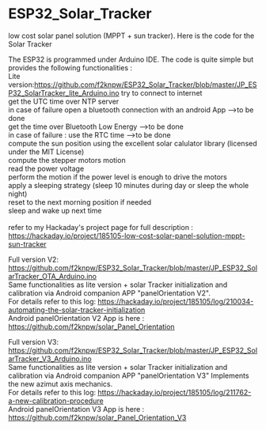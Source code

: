 # ESP32_Solar_Tracker
low cost solar panel solution (MPPT + sun tracker). Here is the code for the Solar Tracker 

The ESP32 is programmed under Arduino IDE. The code is quite simple but provides the following functionalities :<br />
 Lite version:https://github.com/f2knpw/ESP32_Solar_Tracker/blob/master/JP_ESP32_SolarTracker_lite_Arduino.ino
try to connect to internet<br />
get the UTC time over NTP server<br />
in case of failure open a bluetooth connection with an android App -->to be done<br />
get the time over Bluetooth Low Energy                             -->to be done<br />
in case of failure : use the RTC time                              -->to be done<br />
compute the sun position using the excellent solar calulator library (licensed under the MIT License)<br />
compute the stepper motors motion<br />
read the power voltage<br />
perform the motion if the power level is enough to drive the motors<br />
apply a sleeping strategy (sleep 10 minutes during day or sleep the whole night)<br />
reset to the next morning position if needed<br />
sleep and wake up next time<br />
<br />
refer to my Hackaday's project page for full description : https://hackaday.io/project/185105-low-cost-solar-panel-solution-mppt-sun-tracker<br />

Full version V2: https://github.com/f2knpw/ESP32_Solar_Tracker/blob/master/JP_ESP32_SolarTracker_OTA_Arduino.ino <br />
Same functionalities as lite version + solar Tracker initialization and calibration via Android companion APP "panelOrientation V2".<br />
For details refer to this log: https://hackaday.io/project/185105/log/210034-automating-the-solar-tracker-initialization <br />
Android panelOrientation V2 App is here : https://github.com/f2knpw/solar_Panel_Orientation <br />

Full version V3: https://github.com/f2knpw/ESP32_Solar_Tracker/blob/master/JP_ESP32_SolarTracker_V3_Arduino.ino <br />
Same functionalities as lite version + solar Tracker initialization and calibration via Android companion APP "panelOrientation V3" Implements the new azimut axis mechanics.<br />
For details refer to this log: https://hackaday.io/project/185105/log/211762-a-new-calibration-procedure<br />
Android panelOrientation V3 App is here : https://github.com/f2knpw/solar_Panel_Orientation_V3 <br />

